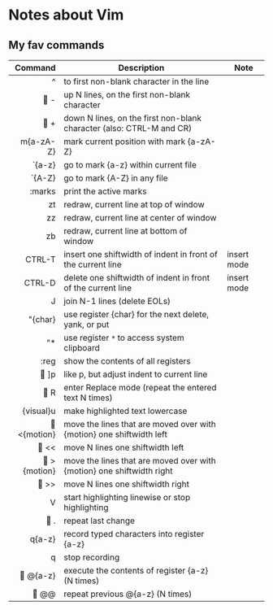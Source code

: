 # Notes about Vim

## My fav commands

|     Command | Description                                                  | Note        |
| ----------: | ------------------------------------------------------------ | ----------- |
|           ^ | to first non-blank character in the line                     |             |
|         🔢 - | up N lines, on the first non-blank character                 |             |
|         🔢 + | down N lines, on the first non-blank character (also: CTRL-M and CR) |             |
|   m{a-zA-Z} | mark current position with mark {a-zA-Z}                     |             |
|      `{a-z} | go to mark {a-z} within current file                         |             |
|      `{A-Z} | go to mark {A-Z} in any file                                 |             |
|      :marks | print the active marks                                       |             |
|          zt | redraw, current line at top of window                        |             |
|          zz | redraw, current line at center of window                     |             |
|          zb | redraw, current line at bottom of window                     |             |
|      CTRL-T | insert one shiftwidth of indent in front of the current line | insert mode |
|      CTRL-D | delete one shiftwidth of indent in front of the current line | insert mode |
|           J | join N-1 lines (delete EOLs)                                 |             |
|     "{char} | use register {char} for the next delete, yank, or put        |             |
|          "* | use register `*` to access system clipboard                  |             |
|        :reg | show the contents of all registers                           |             |
|        🔢 ]p | like p, but adjust indent to current line                    |             |
|         🔢 R | enter Replace mode (repeat the entered text N times)         |             |
|   {visual}u | make highlighted text lowercase                              |             |
| 🔢 <{motion} | move the lines that are moved over with {motion} one shiftwidth left |             |
|        🔢 << | move N lines one shiftwidth left                             |             |
| 🔢 >{motion} | move the lines that are moved over with {motion} one shiftwidth right |             |
|        🔢 >> | move N lines one shiftwidth right                            |             |
|           V | start highlighting linewise or stop highlighting             |             |
|         🔢 . | repeat last change                                           |             |
|      q{a-z} | record typed characters into register {a-z}                  |             |
|           q | stop recording                                               |             |
|    🔢 @{a-z} | execute the contents of register {a-z} (N times)             |             |
|        🔢 @@ | repeat previous @{a-z} (N times)                             |             |

